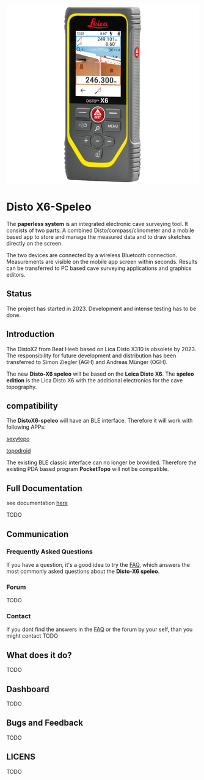 <img src="Images/Leica_DISTO_X6_front_right-nobg_1.png">

# **Disto X6-Speleo**

The **paperless system** is an integrated electronic cave surveying tool. It consists of two parts: A combined Disto/compass/clinometer and a mobile based app to store and manage the measured data and to draw sketches directly on the screen.

The two devices are connected by a wireless Bluetooth connection. Measurements are visible on the mobile app screen within seconds. Results can be transferred to PC based cave surveying applications and graphics editors.

## Status

The project has started in 2023. Development and intense testing has to be done.

## Introduction

The DistoX2 from Beat Heeb based on Lica Disto X310 is obsolete by 2023. The responsibility for future development and distribution has been transferred to Simon Ziegler (AGH) and Andreas Münger (OGH).

The new **Disto-X6 speleo** will be based on the **Leica Disto X6**. The **speleo edition** is the Lica Disto X6 with the additional electronics for the cave topography.

## compatibility

The **DistoX6-speleo** will have an BLE interface. Therefore it will work with following APPs:

[sexytopo](https://github.com/richsmith/sexytopo)

[topodroid](https://sites.google.com/site/speleoapps/home/topodroid)

The existing BLE classic interface can no longer be brovided. Therefore the existing PDA based program **PocketTopo** will not be compatible.

## Full Documentation

see documentation [here](manuals/gettingStarted.md)

TODO

## Communication

### Frequently Asked Questions

If you have a question, it's a good idea to try the [FAQ](forum/faq.md), which answers the most commonly asked questions about the **Disto-X6 speleo**.

### Forum

TODO

### Contact

If you dont find the answers in the [FAQ](forum/faq.md) or the forum by your self, than you might contact TODO

## What does it do?

TODO

## Dashboard

TODO

## Bugs and Feedback

TODO

## LICENS

TODO
